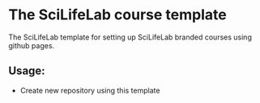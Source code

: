 # The SciLifeLab course template

The SciLifeLab template for setting up SciLifeLab branded courses using github pages.

## Usage:  
- Create new repository using this template

